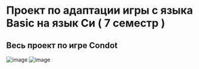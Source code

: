 # Проект по адаптации игры с языка Basic на язык Си ( 7 семестр )
## Весь проект по игре Сondot
![image](https://user-images.githubusercontent.com/78841412/196378018-81e858b9-4a3d-48ff-8c97-eab87620ce67.png)
![image](https://user-images.githubusercontent.com/78841412/196378325-ee1d413e-44c8-45a1-981f-7374fee8bb13.png)
